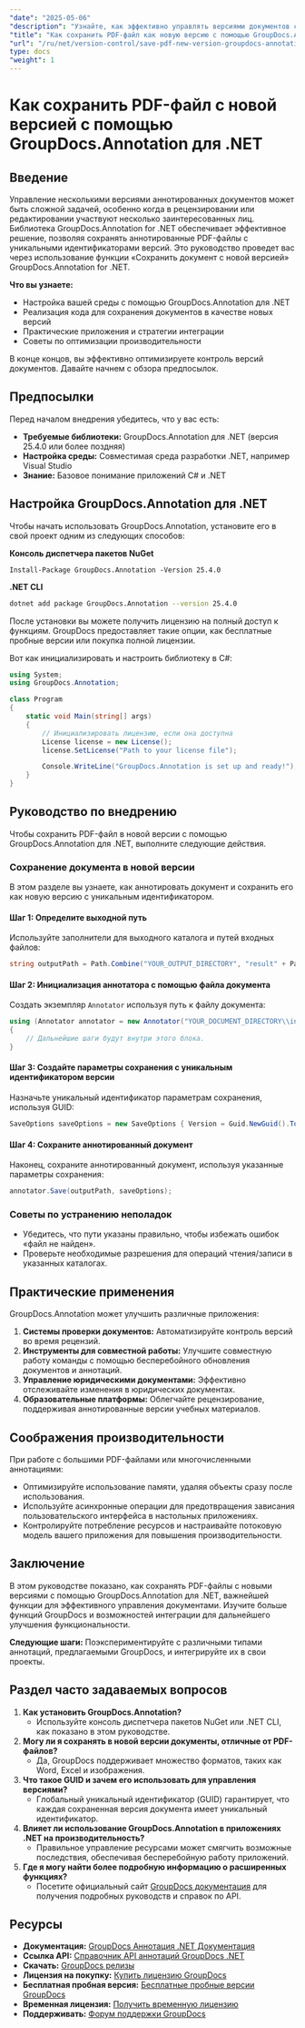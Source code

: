```yaml
---
"date": "2025-05-06"
"description": "Узнайте, как эффективно управлять версиями документов с помощью GroupDocs.Annotation для .NET. Это руководство охватывает настройку, реализацию и практическое применение."
"title": "Как сохранить PDF-файл как новую версию с помощью GroupDocs.Annotation для .NET — пошаговое руководство"
"url": "/ru/net/version-control/save-pdf-new-version-groupdocs-annotation-net/"
type: docs
"weight": 1
---
```


# Как сохранить PDF-файл с новой версией с помощью GroupDocs.Annotation для .NET

## Введение

Управление несколькими версиями аннотированных документов может быть сложной задачей, особенно когда в рецензировании или редактировании участвуют несколько заинтересованных лиц. Библиотека GroupDocs.Annotation for .NET обеспечивает эффективное решение, позволяя сохранять аннотированные PDF-файлы с уникальными идентификаторами версий. Это руководство проведет вас через использование функции «Сохранить документ с новой версией» GroupDocs.Annotation for .NET.

**Что вы узнаете:**
- Настройка вашей среды с помощью GroupDocs.Annotation для .NET
- Реализация кода для сохранения документов в качестве новых версий
- Практические приложения и стратегии интеграции
- Советы по оптимизации производительности

В конце концов, вы эффективно оптимизируете контроль версий документов. Давайте начнем с обзора предпосылок.

## Предпосылки

Перед началом внедрения убедитесь, что у вас есть:
- **Требуемые библиотеки:** GroupDocs.Annotation для .NET (версия 25.4.0 или более поздняя)
- **Настройка среды:** Совместимая среда разработки .NET, например Visual Studio
- **Знание:** Базовое понимание приложений C# и .NET

## Настройка GroupDocs.Annotation для .NET

Чтобы начать использовать GroupDocs.Annotation, установите его в свой проект одним из следующих способов:

**Консоль диспетчера пакетов NuGet**
```plaintext
Install-Package GroupDocs.Annotation -Version 25.4.0
```

**.NET CLI**
```bash
dotnet add package GroupDocs.Annotation --version 25.4.0
```

После установки вы можете получить лицензию на полный доступ к функциям. GroupDocs предоставляет такие опции, как бесплатные пробные версии или покупка полной лицензии.

Вот как инициализировать и настроить библиотеку в C#:
```csharp
using System;
using GroupDocs.Annotation;

class Program
{
    static void Main(string[] args)
    {
        // Инициализировать лицензию, если она доступна
        License license = new License();
        license.SetLicense("Path to your license file");

        Console.WriteLine("GroupDocs.Annotation is set up and ready!");
    }
}
```

## Руководство по внедрению

Чтобы сохранить PDF-файл в новой версии с помощью GroupDocs.Annotation для .NET, выполните следующие действия.

### Сохранение документа в новой версии

В этом разделе вы узнаете, как аннотировать документ и сохранить его как новую версию с уникальным идентификатором.

#### Шаг 1: Определите выходной путь
Используйте заполнители для выходного каталога и путей входных файлов:
```csharp
string outputPath = Path.Combine("YOUR_OUTPUT_DIRECTORY", "result" + Path.GetExtension("YOUR_DOCUMENT_DIRECTORY\\input.pdf"));
```

#### Шаг 2: Инициализация аннотатора с помощью файла документа
Создать экземпляр `Annotator` используя путь к файлу документа:
```csharp
using (Annotator annotator = new Annotator("YOUR_DOCUMENT_DIRECTORY\\input.pdf"))
{
    // Дальнейшие шаги будут внутри этого блока.
}
```

#### Шаг 3: Создайте параметры сохранения с уникальным идентификатором версии
Назначьте уникальный идентификатор параметрам сохранения, используя GUID:
```csharp
SaveOptions saveOptions = new SaveOptions { Version = Guid.NewGuid().ToString() };
```

#### Шаг 4: Сохраните аннотированный документ
Наконец, сохраните аннотированный документ, используя указанные параметры сохранения:
```csharp
annotator.Save(outputPath, saveOptions);
```

### Советы по устранению неполадок
- Убедитесь, что пути указаны правильно, чтобы избежать ошибок «файл не найден».
- Проверьте необходимые разрешения для операций чтения/записи в указанных каталогах.

## Практические применения

GroupDocs.Annotation может улучшить различные приложения:
1. **Системы проверки документов:** Автоматизируйте контроль версий во время рецензий.
2. **Инструменты для совместной работы:** Улучшите совместную работу команды с помощью бесперебойного обновления документов и аннотаций.
3. **Управление юридическими документами:** Эффективно отслеживайте изменения в юридических документах.
4. **Образовательные платформы:** Облегчайте рецензирование, поддерживая аннотированные версии учебных материалов.

## Соображения производительности
При работе с большими PDF-файлами или многочисленными аннотациями:
- Оптимизируйте использование памяти, удаляя объекты сразу после использования.
- Используйте асинхронные операции для предотвращения зависания пользовательского интерфейса в настольных приложениях.
- Контролируйте потребление ресурсов и настраивайте потоковую модель вашего приложения для повышения производительности.

## Заключение
В этом руководстве показано, как сохранять PDF-файлы с новыми версиями с помощью GroupDocs.Annotation для .NET, важнейшей функции для эффективного управления документами. Изучите больше функций GroupDocs и возможностей интеграции для дальнейшего улучшения функциональности.

**Следующие шаги:** Поэкспериментируйте с различными типами аннотаций, предлагаемыми GroupDocs, и интегрируйте их в свои проекты.

## Раздел часто задаваемых вопросов
1. **Как установить GroupDocs.Annotation?**
   - Используйте консоль диспетчера пакетов NuGet или .NET CLI, как показано в этом руководстве.
2. **Могу ли я сохранять в новой версии документы, отличные от PDF-файлов?**
   - Да, GroupDocs поддерживает множество форматов, таких как Word, Excel и изображения.
3. **Что такое GUID и зачем его использовать для управления версиями?**
   - Глобальный уникальный идентификатор (GUID) гарантирует, что каждая сохраненная версия документа имеет уникальный идентификатор.
4. **Влияет ли использование GroupDocs.Annotation в приложениях .NET на производительность?**
   - Правильное управление ресурсами может смягчить возможные последствия, обеспечивая бесперебойную работу приложений.
5. **Где я могу найти более подробную информацию о расширенных функциях?**
   - Посетите официальный сайт [GroupDocs документация](https://docs.groupdocs.com/annotation/net/) для получения подробных руководств и справок по API.

## Ресурсы
- **Документация:** [GroupDocs Аннотация .NET Документация](https://docs.groupdocs.com/annotation/net/)
- **Ссылка API:** [Справочник API аннотаций GroupDocs .NET](https://reference.groupdocs.com/annotation/net/)
- **Скачать:** [GroupDocs релизы](https://releases.groupdocs.com/annotation/net/)
- **Лицензия на покупку:** [Купить лицензию GroupDocs](https://purchase.groupdocs.com/buy)
- **Бесплатная пробная версия:** [Бесплатные пробные версии GroupDocs](https://releases.groupdocs.com/annotation/net/)
- **Временная лицензия:** [Получить временную лицензию](https://purchase.groupdocs.com/temporary-license/)
- **Поддерживать:** [Форум поддержки GroupDocs](https://forum.groupdocs.com/c/annotation/)